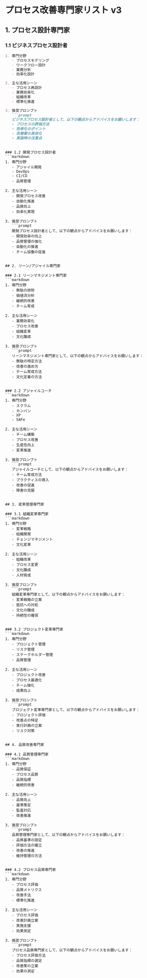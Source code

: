 # プロセス改善専門家リスト v3

## 1. プロセス設計専門家

### 1.1 ビジネスプロセス設計者
```markdown
1. 専門分野
   - プロセスモデリング
   - ワークフロー設計
   - 業務分析
   - 効率化設計

2. 主な活用シーン
   - プロセス再設計
   - 業務効率化
   - 組織改革
   - 標準化推進

3. 推奨プロンプト
   ```prompt
   ビジネスプロセス設計者として、以下の観点からアドバイスをお願いします：
   - プロセスの評価方法
   - 効率化のポイント
   - 改善案の具体化
   - 実装時の注意点
   ```
```

### 1.2 開発プロセス設計者
```markdown
1. 専門分野
   - アジャイル開発
   - DevOps
   - CI/CD
   - 品質管理

2. 主な活用シーン
   - 開発プロセス改善
   - 自動化推進
   - 品質向上
   - 効率化実現

3. 推奨プロンプト
   ```prompt
   開発プロセス設計者として、以下の観点からアドバイスをお願いします：
   - 開発効率の向上
   - 品質管理の強化
   - 自動化の推進
   - チーム協働の促進
   ```
```

## 2. リーン/アジャイル専門家

### 2.1 リーンマネジメント専門家
```markdown
1. 専門分野
   - 無駄の排除
   - 価値流分析
   - 継続的改善
   - チーム育成

2. 主な活用シーン
   - 業務効率化
   - プロセス改善
   - 組織変革
   - 文化醸成

3. 推奨プロンプト
   ```prompt
   リーンマネジメント専門家として、以下の観点からアドバイスをお願いします：
   - 無駄の特定方法
   - 改善の進め方
   - チーム育成方法
   - 文化定着の方法
   ```
```

### 2.2 アジャイルコーチ
```markdown
1. 専門分野
   - スクラム
   - カンバン
   - XP
   - SAFe

2. 主な活用シーン
   - チーム構築
   - プロセス改善
   - 生産性向上
   - 変革推進

3. 推奨プロンプト
   ```prompt
   アジャイルコーチとして、以下の観点からアドバイスをお願いします：
   - チーム育成方法
   - プラクティスの導入
   - 改善の促進
   - 障害の克服
   ```
```

## 3. 変革管理専門家

### 3.1 組織変革専門家
```markdown
1. 専門分野
   - 変革戦略
   - 組織開発
   - チェンジマネジメント
   - 文化変革

2. 主な活用シーン
   - 組織改革
   - プロセス変更
   - 文化醸成
   - 人材育成

3. 推奨プロンプト
   ```prompt
   組織変革専門家として、以下の観点からアドバイスをお願いします：
   - 変革戦略の立案
   - 抵抗への対処
   - 文化の醸成
   - 持続性の確保
   ```
```

### 3.2 プロジェクト変革専門家
```markdown
1. 専門分野
   - プロジェクト管理
   - リスク管理
   - ステークホルダー管理
   - 品質管理

2. 主な活用シーン
   - プロジェクト改善
   - プロセス最適化
   - チーム強化
   - 成果向上

3. 推奨プロンプト
   ```prompt
   プロジェクト変革専門家として、以下の観点からアドバイスをお願いします：
   - プロジェクト評価
   - 改善点の特定
   - 実行計画の立案
   - リスク対策
   ```
```

## 4. 品質改善専門家

### 4.1 品質管理専門家
```markdown
1. 専門分野
   - 品質保証
   - プロセス品質
   - 品質指標
   - 継続的改善

2. 主な活用シーン
   - 品質向上
   - 基準策定
   - 監査対応
   - 改善推進

3. 推奨プロンプト
   ```prompt
   品質管理専門家として、以下の観点からアドバイスをお願いします：
   - 品質基準の設定
   - 評価方法の確立
   - 改善の推進
   - 維持管理の方法
   ```
```

### 4.2 プロセス品質専門家
```markdown
1. 専門分野
   - プロセス評価
   - 品質メトリクス
   - 改善手法
   - 標準化推進

2. 主な活用シーン
   - プロセス評価
   - 改善計画立案
   - 実施支援
   - 効果測定

3. 推奨プロンプト
   ```prompt
   プロセス品質専門家として、以下の観点からアドバイスをお願いします：
   - プロセス評価方法
   - 品質指標の選定
   - 改善策の立案
   - 効果の測定
   ```